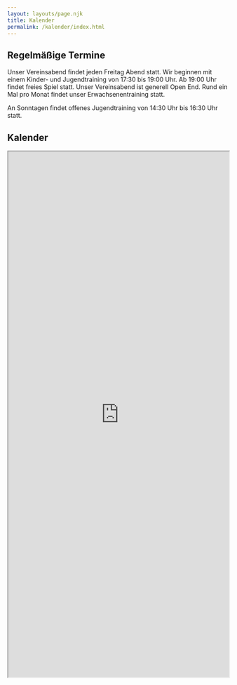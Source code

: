```yaml
---
layout: layouts/page.njk
title: Kalender
permalink: /kalender/index.html
---
```

## Regelmäßige Termine

Unser Vereinsabend findet jeden Freitag Abend statt. Wir beginnen mit einem Kinder- und Jugendtraining von 17:30 bis 19:00 Uhr. Ab 19:00 Uhr findet freies Spiel statt. Unser Vereinsabend ist generell Open End. Rund ein Mal pro Monat findet unser Erwachsenentraining statt.

A﻿n Sonntagen findet offenes Jugendtraining von 14:30 Uhr bis 16:30 Uhr statt.

## Kalender

<iframe width="100%" height="1200" src="https://dateien.psv-schach.de/index.php/apps/calendar/embed/DwJTA8Y3WJ3XTXow"></iframe>